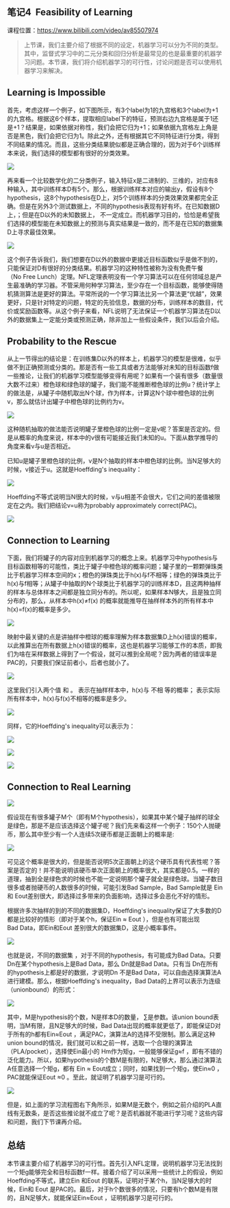 ## 笔记4 ­­ Feasibility of Learning
课程位置：https://www.bilibili.com/video/av85507974  

>上节课，我们主要介绍了根据不同的设定，机器学习可以分为不同的类型。其中，监督式学习中的二元分类和回归分析是最常见的也是最重要的机器学习问题。本节课，我们将介绍机器学习的可行性，讨论问题是否可以使用机器学习来解决。

## Learning is Impossible  

首先，考虑这样一个例子，如下图所示，有3个label为­1的九宫格和3个label为+1的九宫格。根据这6个样本，提取相应label下的特征，预测右边九宫格是属于­1还是+1？结果是，如果依据对称性，我们会把它归为+1；如果依据九宫格左上角是否是黑色，我们会把它归为­1。除此之外，还有根据其它不同特征进行分类，得到不同结果的情况。而且，这些分类结果貌似都是正确合理的，因为对于6个训练样本来说，我们选择的模型都有很好的分类效果。  

![](assets/markdown-img-paste-20200315204120929.png)  

再来看一个比较数学化的二分类例子，输入特征x是二进制的、三维的，对应有8种输入，其中训练样本D有5个。那么，根据训练样本对应的输出y，假设有8个hypothesis，这8个hypothesis在D上，对5个训练样本的分类效果效果都完全正确。但是在另外3个测试数据上，不同的hypothesis表现有好有坏。在已知数据D上，；但是在D以外的未知数据上， 不一定成立。而机器学习目的，恰恰是希望我们选择的模型能在未知数据上的预测与真实结果是一致的，而不是在已知的数据集D上寻求最佳效果。  

![](assets/markdown-img-paste-20200315204215323.png)  

这个例子告诉我们，我们想要在D以外的数据中更接近目标函数似乎是做不到的，只能保证对D有很好的分类结果。机器学习的这种特性被称为没有免费午餐（No Free Lunch）定理。NFL定理表明没有一个学习算法可以在任何领域总是产生最准确的学习器。不管采用何种学习算法，至少存在一个目标函数，能够使得随机猜测算法是更好的算法。平常所说的一个学习算法比另一个算法更“优越”，效果更好，只是针对特定的问题，特定的先验信息，数据的分布，训练样本的数目，代价或奖励函数等。从这个例子来看，NFL说明了无法保证一个机器学习算法在D以外的数据集上一定能分类或预测正确，除非加上一些假设条件，我们以后会介绍。  

## Probability to the Rescue  

从上一节得出的结论是：在训练集D以外的样本上，机器学习的模型是很难，似乎做不到正确预测或分类的。那是否有一些工具或者方法能够对未知的目标函数f做一些推论，让我们的机器学习模型能够变得有用呢？如果有一个装有很多（数量很大数不过来）橙色球和绿色球的罐子，我们能不能推断橙色球的比例u？统计学上的做法是，从罐子中随机取出N个球，作为样本，计算这N个球中橙色球的比例v，那么就估计出罐子中橙色球的比例约为v。  

![](assets/markdown-img-paste-2020031520432368.png)  

这种随机抽取的做法能否说明罐子里橙色球的比例一定是v呢？答案是否定的。但是从概率的角度来说，样本中的v很有可能接近我们未知的u。下面从数学推导的角度来看v与u是否相近。  

已知u是罐子里橙色球的比例，v是N个抽取的样本中橙色球的比例。当N足够大的时候，v接近于u。这就是Hoeffding's inequality：  

![](assets/markdown-img-paste-20200315204402347.png)  

Hoeffding不等式说明当N很大的时候，v与u相差不会很大，它们之间的差值被限定在之内。我们把结论v=u称为probably approximately correct(PAC)。  

![](assets/markdown-img-paste-20200315204422501.png)  

## Connection to Learning

下面，我们将罐子的内容对应到机器学习的概念上来。机器学习中hypothesis与目标函数相等的可能性，类比于罐子中橙色球的概率问题；罐子里的一颗颗弹珠类比于机器学习样本空间的x；橙色的弹珠类比于h(x)与f不相等；绿色的弹珠类比于h(x)与f相等；从罐子中抽取的N个球类比于机器学习的训练样本D，且这两种抽样的样本与总体样本之间都是独立同分布的。所以呢，如果样本N够大，且是独立同分布的，那么，从样本中h(x)≠f(x) 的概率就能推导在抽样样本外的所有样本中 h(x)=f(x)的概率是多少。  

![](assets/markdown-img-paste-20200315204747170.png)  

映射中最关键的点是讲抽样中橙球的概率理解为样本数据集D上h(x)错误的概率，以此推算出在所有数据上h(x)错误的概率，这也是机器学习能够工作的本质，即我们为啥在采样数据上得到了一个假设，就可以推到全局呢？因为两者的错误率是PAC的，只要我们保证前者小，后者也就小了。  

![](assets/markdown-img-paste-20200315204815372.png)  

这里我们引入两个值 和 。 表示在抽样样本中，h(x)与 不相
等的概率； 表示实际所有样本中，h(x)与f(x)不相等的概率是多少。  

![](assets/markdown-img-paste-20200315204842378.png)  

同样，它的Hoeffding's inequality可以表示为：  

![](assets/markdown-img-paste-20200315204908653.png)  

![](assets/markdown-img-paste-20200315204938515.png)  

![](assets/markdown-img-paste-20200315204951157.png)  

## Connection to Real Learning  

![](assets/markdown-img-paste-20200315205012332.png)  

假设现在有很多罐子M个（即有M个hypothesis），如果其中某个罐子抽样的球全是绿色，那是不是应该选择这个罐子呢？我们先来看这样一个例子：150个人抛硬币，那么其中至少有一个人连续5次硬币都是正面朝上的概率是:

![](assets/markdown-img-paste-20200315205054387.png)  

可见这个概率是很大的，但是能否说明5次正面朝上的这个硬币具有代表性呢？答案是否定的！并不能说明该硬币单次正面朝上的概率很大，其实都是0.5。一样的道理，抽到全是绿色求的时候也不能一定说明那个罐子就全是绿色球。当罐子数目很多或者抛硬币的人数很多的时候，可能引发Bad Sample，Bad Sample就是 Ein和 Eout差别很大，即选择过多带来的负面影响，选择过多会恶化不好的情形。  

根据许多次抽样的到的不同的数据集D，Hoeffding's inequality保证了大多数的D都是比较好的情形（即对于某个h，保证Ein ≈ Eout ），但是也有可能出现Bad Data，即Ein和Eout 差别很大的数据集D，这是小概率事件。  

![](assets/markdown-img-paste-20200315205230788.png)  


也就是说，不同的数据集 ，对于不同的hypothesis，有可能成为Bad Data。只要Dn在某个hypothesis上是Bad Data，那么 Dn就是Bad Data。只有当 Dn在所有的hypothesis上都是好的数据，才说明Dn 不是Bad Data，可以自由选择演算法A进行建模。那么，根据Hoeffding's inequality，Bad Data的上界可以表示为连级（unionbound）的形式：  

![](assets/markdown-img-paste-20200315205349563.png)  

其中，M是hypothesis的个数，N是样本D的数量， ∑是参数。该union bound表明，当M有限，且N足够大的时候，Bad Data出现的概率就更低了，即能保证D对于所有的h都有Ein≈Eout ，满足PAC，演算法A的选择不受限制。那么满足这种union bound的情况，我们就可以和之前一样，选取一个合理的演算法（PLA/pocket），选择使Ein最小的 Hm作为矩g，一般能够保证g≈f ，即有不错的泛化能力。所以，如果hypothesis的个数M是有限的，N足够大，那么通过演算法A任意选择一个矩g，都有 Ein ≈ Eout成立；同时，如果找到一个矩g，使Ein≈0 ，PAC就能保证Eout ≈0 。至此，就证明了机器学习是可行的。  

![](assets/markdown-img-paste-20200315205726628.png)  

但是，如上面的学习流程图右下角所示，如果M是无数个，例如之前介绍的PLA直线有无数条，是否这些推论就不成立了呢？是否机器就不能进行学习呢？这些内容和问题，我们下节课再介绍。  

## 总结  

本节课主要介绍了机器学习的可行性。首先引入NFL定理，说明机器学习无法找到一个矩g能够完全和目标函数f一样。接着介绍了可以采用一些统计上的假设，例如Hoeffding不等式，建立Ein 和Eout 的联系，证明对于某个h，当N足够大的时候，Ein和 Eout 是PAC的。最后，对于h个数很多的情况，只要有h个数M是有限的，且N足够大，就能保证Ein≈Eout ，证明机器学习是可行的。  
